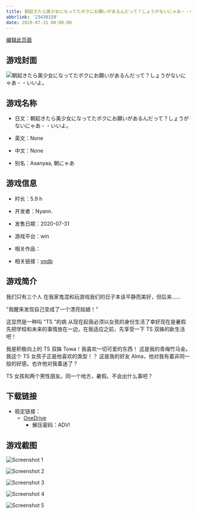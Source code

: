 ```yaml
---
title: 朝起きたら美少女になってたボクにお願いがあるんだって？しょうがないにゃあ・・いいよ。
abbrlink: '23430159'
date: 2020-07-31 00:00:00
---
```

[编辑此页面](https://github.com/ACG-3/ADV3-source/blob/main/source/_posts/games/%E6%9C%9D%E8%B5%B7%E3%81%8D%E3%81%9F%E3%82%89%E7%BE%8E%E5%B0%91%E5%A5%B3%E3%81%AB%E3%81%AA%E3%81%A3%E3%81%A6%E3%81%9F%E3%83%9C%E3%82%AF%E3%81%AB%E3%81%8A%E9%A1%98%E3%81%84%E3%81%8C%E3%81%82%E3%82%8B%E3%82%93%E3%81%A0%E3%81%A3%E3%81%A6%EF%BC%9F%E3%81%97%E3%82%87%E3%81%86%E3%81%8C%E3%81%AA%E3%81%84%E3%81%AB%E3%82%83%E3%81%82%E3%83%BB%E3%83%BB%E3%81%84%E3%81%84%E3%82%88%E3%80%82.md)

## 游戏封面

![朝起きたら美少女になってたボクにお願いがあるんだって？しょうがないにゃあ・・いいよ。](https://pan.timero.xyz/onedrive/img_lib_001/%E6%9C%9D%E8%B5%B7%E3%81%8D%E3%81%9F%E3%82%89%E7%BE%8E%E5%B0%91%E5%A5%B3%E3%81%AB%E3%81%AA%E3%81%A3%E3%81%A6%E3%81%9F%E3%83%9C%E3%82%AF%E3%81%AB%E3%81%8A%E9%A1%98%E3%81%84%E3%81%8C%E3%81%82%E3%82%8B%E3%82%93%E3%81%A0%E3%81%A3%E3%81%A6%EF%BC%9F%E3%81%97%E3%82%87%E3%81%86%E3%81%8C%E3%81%AA%E3%81%84%E3%81%AB%E3%82%83%E3%81%82%E3%83%BB%E3%83%BB%E3%81%84%E3%81%84%E3%82%88%E3%80%82_cover.avif)


## 游戏名称

- 日文：朝起きたら美少女になってたボクにお願いがあるんだって？しょうがないにゃあ・・いいよ。
- 英文：None
- 中文：None

- 别名：Asanyaa, 朝にゃあ


## 游戏信息

- 时长：5.9 h
- 开发者：Nyann.
- 发售日期：2020-07-31
- 游戏平台：win
- 相关作品：

- 相关链接：[vndb](https://vndb.org/v28209)


## 游戏简介

我们只有三个人 在我家鬼混和玩游戏我们的日子本该平静而美好，但后来......

"我醒来发现自己变成了一个漂亮姑娘！"

这显然是一种叫 "TS "的病 从现在起我必须以女孩的身份生活了幸好现在是暑假先把学校和未来的事情放在一边，在我适应之前，先享受一下 TS 双姝的新生活吧！

我是积极向上的 TS 双姝 Towa！我喜欢一切可爱的东西！
这是我的青梅竹马金。我这个 TS 女孩子正是他喜欢的类型！？
这是我的好友 Alma，他对我有着非同一般的好感。也许他对我着迷了？

TS 女孩和两个男性朋友。同一个地方，暑假。不会出什么事吧？




## 下载链接

- 稳定链接：
    - [OneDrive](https://pan.timero.xyz/onedrive/adv_lib_001/%E6%9C%9D%E8%B5%B7%E3%81%8D%E3%81%9F%E3%82%89%E7%BE%8E%E5%B0%91%E5%A5%B3%E3%81%AB%E3%81%AA%E3%81%A3%E3%81%A6%E3%81%9F%E3%83%9C%E3%82%AF%E3%81%AB%E3%81%8A%E9%A1%98%E3%81%84%E3%81%8C%E3%81%82%E3%82%8B%E3%82%93%E3%81%A0%E3%81%A3%E3%81%A6%EF%BC%9F%E3%81%97%E3%82%87%E3%81%86%E3%81%8C%E3%81%AA%E3%81%84%E3%81%AB%E3%82%83%E3%81%82%E3%83%BB%E3%83%BB%E3%81%84%E3%81%84%E3%82%88%E3%80%82)
        - 解压密码：ADV!



## 游戏截图


![Screenshot 1](https://pan.timero.xyz/onedrive/img_lib_001/%E6%9C%9D%E8%B5%B7%E3%81%8D%E3%81%9F%E3%82%89%E7%BE%8E%E5%B0%91%E5%A5%B3%E3%81%AB%E3%81%AA%E3%81%A3%E3%81%A6%E3%81%9F%E3%83%9C%E3%82%AF%E3%81%AB%E3%81%8A%E9%A1%98%E3%81%84%E3%81%8C%E3%81%82%E3%82%8B%E3%82%93%E3%81%A0%E3%81%A3%E3%81%A6%EF%BC%9F%E3%81%97%E3%82%87%E3%81%86%E3%81%8C%E3%81%AA%E3%81%84%E3%81%AB%E3%82%83%E3%81%82%E3%83%BB%E3%83%BB%E3%81%84%E3%81%84%E3%82%88%E3%80%82_Screenshot_1.avif)

![Screenshot 2](https://pan.timero.xyz/onedrive/img_lib_001/%E6%9C%9D%E8%B5%B7%E3%81%8D%E3%81%9F%E3%82%89%E7%BE%8E%E5%B0%91%E5%A5%B3%E3%81%AB%E3%81%AA%E3%81%A3%E3%81%A6%E3%81%9F%E3%83%9C%E3%82%AF%E3%81%AB%E3%81%8A%E9%A1%98%E3%81%84%E3%81%8C%E3%81%82%E3%82%8B%E3%82%93%E3%81%A0%E3%81%A3%E3%81%A6%EF%BC%9F%E3%81%97%E3%82%87%E3%81%86%E3%81%8C%E3%81%AA%E3%81%84%E3%81%AB%E3%82%83%E3%81%82%E3%83%BB%E3%83%BB%E3%81%84%E3%81%84%E3%82%88%E3%80%82_Screenshot_2.avif)

![Screenshot 3](https://pan.timero.xyz/onedrive/img_lib_001/%E6%9C%9D%E8%B5%B7%E3%81%8D%E3%81%9F%E3%82%89%E7%BE%8E%E5%B0%91%E5%A5%B3%E3%81%AB%E3%81%AA%E3%81%A3%E3%81%A6%E3%81%9F%E3%83%9C%E3%82%AF%E3%81%AB%E3%81%8A%E9%A1%98%E3%81%84%E3%81%8C%E3%81%82%E3%82%8B%E3%82%93%E3%81%A0%E3%81%A3%E3%81%A6%EF%BC%9F%E3%81%97%E3%82%87%E3%81%86%E3%81%8C%E3%81%AA%E3%81%84%E3%81%AB%E3%82%83%E3%81%82%E3%83%BB%E3%83%BB%E3%81%84%E3%81%84%E3%82%88%E3%80%82_Screenshot_3.avif)

![Screenshot 4](https://pan.timero.xyz/onedrive/img_lib_001/%E6%9C%9D%E8%B5%B7%E3%81%8D%E3%81%9F%E3%82%89%E7%BE%8E%E5%B0%91%E5%A5%B3%E3%81%AB%E3%81%AA%E3%81%A3%E3%81%A6%E3%81%9F%E3%83%9C%E3%82%AF%E3%81%AB%E3%81%8A%E9%A1%98%E3%81%84%E3%81%8C%E3%81%82%E3%82%8B%E3%82%93%E3%81%A0%E3%81%A3%E3%81%A6%EF%BC%9F%E3%81%97%E3%82%87%E3%81%86%E3%81%8C%E3%81%AA%E3%81%84%E3%81%AB%E3%82%83%E3%81%82%E3%83%BB%E3%83%BB%E3%81%84%E3%81%84%E3%82%88%E3%80%82_Screenshot_4.avif)

![Screenshot 5](https://pan.timero.xyz/onedrive/img_lib_001/%E6%9C%9D%E8%B5%B7%E3%81%8D%E3%81%9F%E3%82%89%E7%BE%8E%E5%B0%91%E5%A5%B3%E3%81%AB%E3%81%AA%E3%81%A3%E3%81%A6%E3%81%9F%E3%83%9C%E3%82%AF%E3%81%AB%E3%81%8A%E9%A1%98%E3%81%84%E3%81%8C%E3%81%82%E3%82%8B%E3%82%93%E3%81%A0%E3%81%A3%E3%81%A6%EF%BC%9F%E3%81%97%E3%82%87%E3%81%86%E3%81%8C%E3%81%AA%E3%81%84%E3%81%AB%E3%82%83%E3%81%82%E3%83%BB%E3%83%BB%E3%81%84%E3%81%84%E3%82%88%E3%80%82_Screenshot_5.avif)

